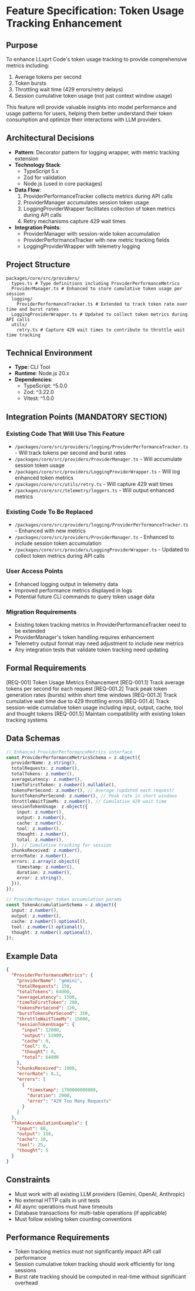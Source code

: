 # Feature Specification: Token Usage Tracking Enhancement

## Purpose

To enhance LLxprt Code's token usage tracking to provide comprehensive metrics including:
1. Average tokens per second
2. Token bursts
3. Throttling wait time (429 errors/retry delays)
4. Session cumulative token usage (not just context window usage)

This feature will provide valuable insights into model performance and usage patterns for users, helping them better understand their token consumption and optimize their interactions with LLM providers.

## Architectural Decisions

- **Pattern**: Decorator pattern for logging wrapper, with metric tracking extension
- **Technology Stack**: 
  - TypeScript 5.x
  - Zod for validation
  - Node.js (used in core packages)
- **Data Flow**: 
  1. ProviderPerformanceTracker collects metrics during API calls
  2. ProviderManager accumulates session token usage
  3. LoggingProviderWrapper facilitates collection of token metrics during API calls
  4. Retry mechanisms capture 429 wait times
- **Integration Points**: 
  - ProviderManager with session-wide token accumulation
  - ProviderPerformanceTracker with new metric tracking fields
  - LoggingProviderWrapper with telemetry logging

## Project Structure

```
packages/core/src/providers/
  types.ts # Type definitions including ProviderPerformanceMetrics
  ProviderManager.ts # Enhanced to store cumulative token usage per session
  logging/
    ProviderPerformanceTracker.ts # Extended to track token rate over time and burst rates
  LoggingProviderWrapper.ts # Updated to collect token metrics during API calls
  utils/
    retry.ts # Capture 429 wait times to contribute to throttle wait time tracking
```

## Technical Environment

- **Type**: CLI Tool
- **Runtime**: Node.js 20.x
- **Dependencies**: 
  - TypeScript: ^5.0.0
  - Zod: ^3.22.0
  - Vitest: ^1.0.0

## Integration Points (MANDATORY SECTION)

### Existing Code That Will Use This Feature

- `/packages/core/src/providers/logging/ProviderPerformanceTracker.ts` - Will track tokens per second and burst rates
- `/packages/core/src/providers/ProviderManager.ts` - Will accumulate session token usage
- `/packages/core/src/providers/LoggingProviderWrapper.ts` - Will log enhanced token metrics
- `/packages/core/src/utils/retry.ts` - Will capture 429 wait times
- `/packages/core/src/telemetry/loggers.ts` - Will output enhanced metrics

### Existing Code To Be Replaced

- `/packages/core/src/providers/logging/ProviderPerformanceTracker.ts` - Enhanced with new metrics
- `/packages/core/src/providers/ProviderManager.ts` - Enhanced to include session token accumulation
- `/packages/core/src/providers/LoggingProviderWrapper.ts` - Updated to collect token metrics during API calls

### User Access Points

- Enhanced logging output in telemetry data
- Improved performance metrics displayed in logs
- Potential future CLI commands to query token usage data

### Migration Requirements

- Existing token tracking metrics in ProviderPerformanceTracker need to be extended
- ProviderManager's token handling requires enhancement
- Telemetry output format may need adjustment to include new metrics
- Any integration tests that validate token tracking need updating

## Formal Requirements

[REQ-001] Token Usage Metrics Enhancement
  [REQ-001.1] Track average tokens per second for each request
  [REQ-001.2] Track peak token generation rates (bursts) within short time windows
  [REQ-001.3] Track cumulative wait time due to 429 throttling errors
  [REQ-001.4] Track session-wide cumulative token usage including input, output, cache, tool and thought tokens
  [REQ-001.5] Maintain compatibility with existing token tracking systems

## Data Schemas

```typescript
// Enhanced ProviderPerformanceMetrics interface
const ProviderPerformanceMetricsSchema = z.object({
  providerName: z.string(),
  totalRequests: z.number(),
  totalTokens: z.number(),
  averageLatency: z.number(),
  timeToFirstToken: z.number().nullable(),
  tokensPerSecond: z.number(), // Average (updated each request)
  burstTokensPerSecond: z.number(), // Peak rate in short windows
  throttleWaitTimeMs: z.number(), // Cumulative 429 wait time
  sessionTokenUsage: z.object({
    input: z.number(),
    output: z.number(),
    cache: z.number(),
    tool: z.number(),
    thought: z.number(),
    total: z.number(),
  }), // Cumulative tracking for session
  chunksReceived: z.number(),
  errorRate: z.number(),
  errors: z.array(z.object({
    timestamp: z.number(),
    duration: z.number(),
    error: z.string(),
  })),
});

// ProviderManager token accumulation params
const TokenAccumulationSchema = z.object({
  input: z.number(),
  output: z.number(),
  cache: z.number().optional(),
  tool: z.number().optional(),
  thought: z.number().optional(),
});
```

## Example Data

```json
{
  "ProviderPerformanceMetrics": {
    "providerName": "gemini",
    "totalRequests": 150,
    "totalTokens": 64000,
    "averageLatency": 1500,
    "timeToFirstToken": 200,
    "tokensPerSecond": 120,
    "burstTokensPerSecond": 350,
    "throttleWaitTimeMs": 15000,
    "sessionTokenUsage": {
      "input": 12000,
      "output": 52000,
      "cache": 0,
      "tool": 0,
      "thought": 0,
      "total": 64000
    },
    "chunksReceived": 1000,
    "errorRate": 0.1,
    "errors": [
      {
        "timestamp": 1700000000000,
        "duration": 2000,
        "error": "429 Too Many Requests"
      }
    ]
  },
  "TokenAccumulationExample": {
    "input": 80,
    "output": 150,
    "cache": 10,
    "tool": 25,
    "thought": 5
  }
}
```

## Constraints

- Must work with all existing LLM providers (Gemini, OpenAI, Anthropic)
- No external HTTP calls in unit tests
- All async operations must have timeouts
- Database transactions for multi-table operations (if applicable)
- Must follow existing token counting conventions

## Performance Requirements

- Token tracking metrics must not significantly impact API call performance
- Session cumulative token tracking should work efficiently for long sessions
- Burst rate tracking should be computed in real-time without significant overhead